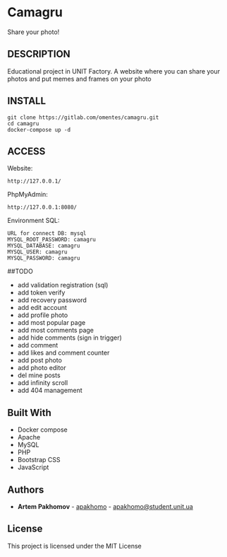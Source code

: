 # Camagru 

Share your photo!

## DESCRIPTION

Educational project in UNIT Factory. A website where you can share your photos and put memes and frames on your photo

## INSTALL

```
git clone https://gitlab.com/omentes/camagru.git
cd camagru
docker-compose up -d

```

## ACCESS

Website:
```
http://127.0.0.1/
```

PhpMyAdmin:
```
http://127.0.0.1:8080/
```

Environment SQL:
```
URL for connect DB: mysql
MYSQL_ROOT_PASSWORD: camagru
MYSQL_DATABASE: camagru
MYSQL_USER: camagru
MYSQL_PASSWORD: camagru
```

##TODO

* add validation registration (sql)
* add token verify
* add recovery password
* add edit account
* add profile photo
* add most popular page
* add most comments page
* add hide comments (sign in trigger)
* add comment
* add likes and comment counter
* add post photo
* add photo editor
* del mine posts 
* add infinity scroll
* add 404 management

## Built With

* Docker compose
* Apache
* MySQL
* PHP
* Bootstrap CSS
* JavaScript

## Authors

*  **Artem Pakhomov** - [apakhomo](https://gitlab.com/omentes/) - apakhomo@student.unit.ua

## License

This project is licensed under the MIT License
